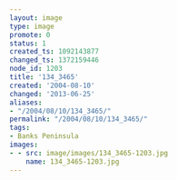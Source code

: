 ```yaml
---
layout: image
type: image
promote: 0
status: 1
created_ts: 1092143877
changed_ts: 1372159446
node_id: 1203
title: '134_3465'
created: '2004-08-10'
changed: '2013-06-25'
aliases:
- "/2004/08/10/134_3465/"
permalink: "/2004/08/10/134_3465/"
tags:
- Banks Peninsula
images:
- - src: image/images/134_3465-1203.jpg
    name: 134_3465-1203.jpg
---
```


